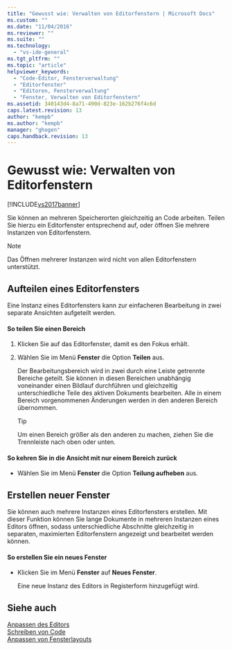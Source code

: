 ```yaml
---
title: "Gewusst wie: Verwalten von Editorfenstern | Microsoft Docs"
ms.custom: ""
ms.date: "11/04/2016"
ms.reviewer: ""
ms.suite: ""
ms.technology: 
  - "vs-ide-general"
ms.tgt_pltfrm: ""
ms.topic: "article"
helpviewer_keywords: 
  - "Code-Editor, Fensterverwaltung"
  - "Editorfenster"
  - "Editoren, Fensterverwaltung"
  - "Fenster, Verwalten von Editorfenstern"
ms.assetid: 340143d4-8a71-490d-823e-162b276f4c6d
caps.latest.revision: 13
author: "kempb"
ms.author: "kempb"
manager: "ghogen"
caps.handback.revision: 13
---
```

# Gewusst wie: Verwalten von Editorfenstern
[!INCLUDE[vs2017banner](../code-quality/includes/vs2017banner.md)]

Sie können an mehreren Speicherorten gleichzeitig an Code arbeiten.  Teilen Sie hierzu ein Editorfenster entsprechend auf, oder öffnen Sie mehrere Instanzen von Editorfenstern.  
  
> [!NOTE]
>  Das Öffnen mehrerer Instanzen wird nicht von allen Editorfenstern unterstützt.  
  
## Aufteilen eines Editorfensters  
 Eine Instanz eines Editorfensters kann zur einfacheren Bearbeitung in zwei separate Ansichten aufgeteilt werden.  
  
#### So teilen Sie einen Bereich  
  
1.  Klicken Sie auf das Editorfenster, damit es den Fokus erhält.  
  
2.  Wählen Sie im Menü **Fenster** die Option **Teilen** aus.  
  
     Der Bearbeitungsbereich wird in zwei durch eine Leiste getrennte Bereiche geteilt.  Sie können in diesen Bereichen unabhängig voneinander einen Bildlauf durchführen und gleichzeitig unterschiedliche Teile des aktiven Dokuments bearbeiten.  Alle in einem Bereich vorgenommenen Änderungen werden in den anderen Bereich übernommen.  
  
    > [!TIP]
    >  Um einen Bereich größer als den anderen zu machen, ziehen Sie die Trennleiste nach oben oder unten.  
  
#### So kehren Sie in die Ansicht mit nur einem Bereich zurück  
  
-   Wählen Sie im Menü **Fenster** die Option **Teilung aufheben** aus.  
  
## Erstellen neuer Fenster  
 Sie können auch mehrere Instanzen eines Editorfensters erstellen.  Mit dieser Funktion können Sie lange Dokumente in mehreren Instanzen eines Editors öffnen, sodass unterschiedliche Abschnitte gleichzeitig in separaten, maximierten Editorfenstern angezeigt und bearbeitet werden können.  
  
#### So erstellen Sie ein neues Fenster  
  
-   Klicken Sie im Menü **Fenster** auf **Neues Fenster**.  
  
     Eine neue Instanz des Editors in Registerform hinzugefügt wird.  
  
## Siehe auch  
 [Anpassen des Editors](../ide/customizing-the-editor.md)   
 [Schreiben von Code](../ide/writing-code-in-the-code-and-text-editor.md)   
 [Anpassen von Fensterlayouts](../ide/customizing-window-layouts-in-visual-studio.md)